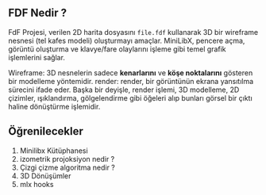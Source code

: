 
## FDF Nedir ?
FdF Projesi, verilen 2D harita dosyasını `file.fdf` kullanarak 3D bir wireframe nesnesi (tel kafes modeli) oluşturmayı amaçlar. MiniLibX, pencere açma, görüntü oluşturma ve klavye/fare olaylarını işleme gibi temel grafik işlemlerini sağlar.

Wireframe: 3D nesnelerin sadece **kenarlarını** ve **köşe noktalarını** gösteren bir modelleme yöntemidir. 
render: render, bir görüntünün ekrana yansıtılma sürecini ifade eder. Başka bir deyişle, render işlemi, 3D modelleme, 2D çizimler, ışıklandırma, gölgelendirme gibi öğeleri alıp bunları görsel bir çıktı haline dönüştürme işlemidir.




## Öğrenilecekler
1. Minilibx Kütüphanesi
2. izometrik projoksiyon nedir ?
3. Çizgi çizme algoritma nedir ?
4. 3D Dönüşümler
5. mlx hooks
